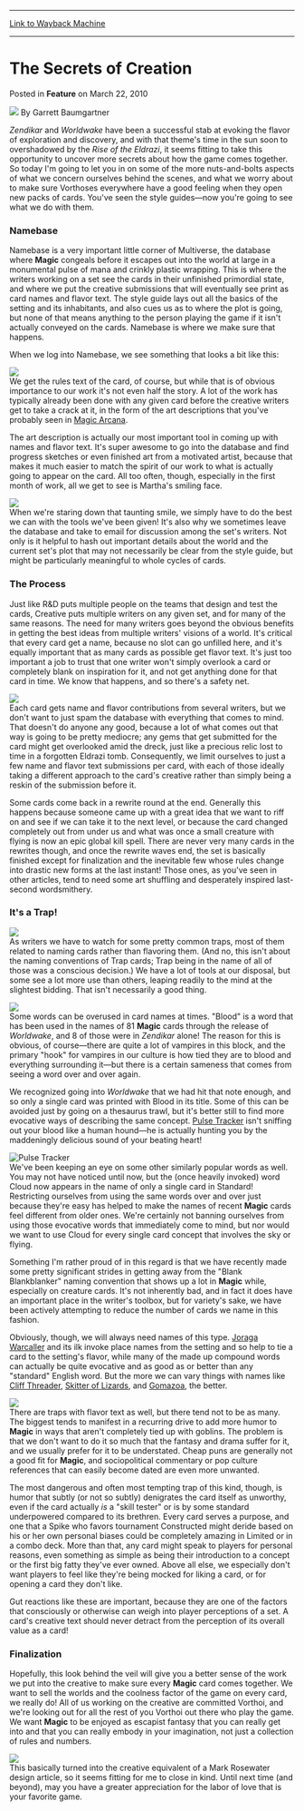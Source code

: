 
---
[Link to Wayback Machine](https://web.archive.org/web/20170321114925/http://magic.wizards.com/en/articles/archive/feature/secrets-creation-2010-03-22)

[_metadata_:author]:- "Garrett Baumgartner"
[_metadata_:description]:- "Zendikar and Worldwake have been a successful stab at evoking the flavor of exploration and discovery, and with that theme's time in the sun soon to overshadowed by the Rise of the Eldrazi, it seems fitting to take this opportunity to uncover more secrets about how the game comes together. So today I'm going to let you in on some of the more nuts-and-bolts aspects of what we concern ourselves behind the scenes, and what we worry about to make sure Vorthoses everywhere have a good feeling when they open new packs of cards."
[_metadata_:generator]:- "Drupal 7 (http://drupal.org)"
[_metadata_:publish_date]:- "2010-03-22"
[_metadata_:title]:- "The Secrets of Creation"
[_metadata_:wayback_capture_timestamp]:- "2017-03-21 11:49:25+00:00"
[_metadata_:wayback_raw_url]:- "https://web.archive.org/web/20170321114925id_/http://magic.wizards.com/en/articles/archive/feature/secrets-creation-2010-03-22"
[_metadata_:wayback_url]:- "http://magic.wizards.com/en/articles/archive/feature/secrets-creation-2010-03-22"
---


The Secrets of Creation
=======================



 Posted in **Feature**
 on March 22, 2010 






![](https://media.magic.wizards.com/styles/auth_small/public/generic-avatar-150_316.png)
By Garrett Baumgartner











*Zendikar* and *Worldwake* have been a successful stab at evoking the flavor of exploration and discovery, and with that theme's time in the sun soon to overshadowed by the *Rise of the Eldrazi*, it seems fitting to take this opportunity to uncover more secrets about how the game comes together. So today I'm going to let you in on some of the more nuts-and-bolts aspects of what we concern ourselves behind the scenes, and what we worry about to make sure Vorthoses everywhere have a good feeling when they open new packs of cards. You've seen the style guides—now you're going to see what we do with them.

### Namebase

Namebase is a very important little corner of Multiverse, the database where **Magic** congeals before it escapes out into the world at large in a monumental pulse of mana and crinkly plastic wrapping. This is where the writers working on a set see the cards in their unfinished primordial state, and where we put the creative submissions that will eventually see print as card names and flavor text. The style guide lays out all the basics of the setting and its inhabitants, and also cues us as to where the plot is going, but none of that means anything to the person playing the game if it isn't actually conveyed on the cards. Namebase is where we make sure that happens.

When we log into Namebase, we see something that looks a bit like this:

![](https://media.magic.wizards.com/image_legacy_migration/mtg/images/daily/features/feature83_mockUp.jpg)  
We get the rules text of the card, of course, but while that is of obvious importance to our work it's not even half the story. A lot of the work has typically already been done with any given card before the creative writers get to take a crack at it, in the form of the art descriptions that you've probably seen in [Magic Arcana](/en/articles/archive/sketches-harabaz-druid-2010-03-03).

The art description is actually our most important tool in coming up with names and flavor text. It's super awesome to go into the database and find progress sketches or even finished art from a motivated artist, because that makes it much easier to match the spirit of our work to what is actually going to appear on the card. All too often, though, especially in the first month of work, all we get to see is Martha's smiling face.

![](https://media.magic.wizards.com/image_legacy_migration/mtg/images/daily/features/feature83_martha.jpg)  
When we're staring down that taunting smile, we simply have to do the best we can with the tools we've been given! It's also why we sometimes leave the database and take to email for discussion among the set's writers. Not only is it helpful to hash out important details about the world and the current set's plot that may not necessarily be clear from the style guide, but might be particularly meaningful to whole cycles of cards.

### The Process

Just like R&D puts multiple people on the teams that design and test the cards, Creative puts multiple writers on any given set, and for many of the same reasons. The need for many writers goes beyond the obvious benefits in getting the best ideas from multiple writers' visions of a world. It's critical that every card get a name, because no slot can go unfilled here, and it's equally important that as many cards as possible get flavor text. It's just too important a job to trust that one writer won't simply overlook a card or completely blank on inspiration for it, and not get anything done for that card in time. We know that happens, and so there's a safety net. 

![](https://media.magic.wizards.com/image_legacy_migration/mtg/images/daily/features/feature83_hiveMindFlavor.jpg)  
Each card gets name and flavor contributions from several writers, but we don't want to just spam the database with everything that comes to mind. That doesn't do anyone any good, because a lot of what comes out that way is going to be pretty mediocre; any gems that get submitted for the card might get overlooked amid the dreck, just like a precious relic lost to time in a forgotten Eldrazi tomb. Consequently, we limit ourselves to just a few name and flavor text submissions per card, with each of those ideally taking a different approach to the card's creative rather than simply being a reskin of the submission before it.

Some cards come back in a rewrite round at the end. Generally this happens because someone came up with a great idea that we want to riff on and see if we can take it to the next level, or because the card changed completely out from under us and what was once a small creature with flying is now an epic global kill spell. There are never very many cards in the rewrites though, and once the rewrite waves end, the set is basically finished except for finalization and the inevitable few whose rules change into drastic new forms at the last instant! Those ones, as you've seen in other articles, tend to need some art shuffling and desperately inspired last-second wordsmithery. 

### It's a Trap!

[![](https://media.magic.wizards.com/image_legacy_migration/mtg/images/daily/features/feature83_balothCage.jpg)](http://sale.images.woot.com/It_s_A_Trap!a9lStandard.png)  
As writers we have to watch for some pretty common traps, most of them related to naming cards rather than flavoring them. (And no, this isn't about the naming conventions of Trap cards; Trap being in the name of all of those was a conscious decision.) We have a lot of tools at our disposal, but some see a lot more use than others, leaping readily to the mind at the slightest bidding. That isn't necessarily a good thing.

![](https://media.magic.wizards.com/image_legacy_migration/mtg/images/daily/features/feature83_bloodTops.jpg)  
Some words can be overused in card names at times. "Blood" is a word that has been used in the names of 81 **Magic** cards through the release of *Worldwake*, and 8 of those were in *Zendikar* alone! The reason for this is obvious, of course—there are quite a lot of vampires in this block, and the primary "hook" for vampires in our culture is how tied they are to blood and everything surrounding it—but there is a certain sameness that comes from seeing a word over and over again.

We recognized going into *Worldwake* that we had hit that note enough, and so only a single card was printed with Blood in its title. Some of this can be avoided just by going on a thesaurus trawl, but it's better still to find more evocative ways of describing the same concept. [Pulse Tracker](http://gatherer.wizards.com/Pages/Card/Details.aspx?name=Pulse+Tracker) isn't sniffing out your blood like a human hound—he is actually hunting you by the maddeningly delicious sound of your beating heart!

![Pulse Tracker](http://gatherer.wizards.com/Handlers/Image.ashx?type=card&name=Pulse+Tracker)  
We've been keeping an eye on some other similarly popular words as well. You may not have noticed until now, but the (once heavily invoked) word Cloud now appears in the name of only a single card in Standard! Restricting ourselves from using the same words over and over just because they're easy has helped to make the names of recent **Magic** cards feel different from older ones. We're certainly not banning ourselves from using those evocative words that immediately come to mind, but nor would we want to use Cloud for every single card concept that involves the sky or flying.

Something I'm rather proud of in this regard is that we have recently made some pretty significant strides in getting away from the "Blank Blankblanker" naming convention that shows up a lot in **Magic** while, especially on creature cards. It's not inherently bad, and in fact it does have an important place in the writer's toolbox, but for variety's sake, we have been actively attempting to reduce the number of cards we name in this fashion. 

Obviously, though, we will always need names of this type. [Joraga Warcaller](http://gatherer.wizards.com/Pages/Card/Details.aspx?name=Joraga+Warcaller) and its ilk invoke place names from the setting and so help to tie a card to the setting's flavor, while many of the made up compound words can actually be quite evocative and as good as or better than any "standard" English word. But the more we can vary things with names like [Cliff Threader](http://gatherer.wizards.com/Pages/Card/Details.aspx?name=Cliff+Threader), [Skitter of Lizards](http://gatherer.wizards.com/Pages/Card/Details.aspx?name=Skitter+of+Lizards), and [Gomazoa](http://gatherer.wizards.com/Pages/Card/Details.aspx?name=Gomazoa), the better.

![](https://media.magic.wizards.com/image_legacy_migration/mtg/images/daily/features/feature83_greenREd.jpg)  
There are traps with flavor text as well, but there tend not to be as many. The biggest tends to manifest in a recurring drive to add more humor to **Magic** in ways that aren't completely tied up with goblins. The problem is that we don't want to do it so much that the fantasy and drama suffer for it, and we usually prefer for it to be understated. Cheap puns are generally not a good fit for **Magic**, and sociopolitical commentary or pop culture references that can easily become dated are even more unwanted.

The most dangerous and often most tempting trap of this kind, though, is humor that subtly (or not so subtly) denigrates the card itself as unworthy, even if the card actually *is* a "skill tester" or is by some standard underpowered compared to its brethren. Every card serves a purpose, and one that a Spike who favors tournament Constructed might deride based on his or her own personal biases could be completely amazing in Limited or in a combo deck. More than that, any card might speak to players for personal reasons, even something as simple as being their introduction to a concept or the first big fatty they've ever owned. Above all else, we especially don't want players to feel like they're being mocked for liking a card, or for opening a card they don't like.

Gut reactions like these are important, because they are one of the factors that consciously or otherwise can weigh into player perceptions of a set. A card's creative text should never detract from the perception of its overall value as a card!

### Finalization

Hopefully, this look behind the veil will give you a better sense of the work we put into the creative to make sure every **Magic** card comes together. We want to sell the worlds and the coolness factor of the game on every card, we really do! All of us working on the creative are committed Vorthoi, and we're looking out for all the rest of you Vorthoi out there who play the game. We want **Magic** to be enjoyed as escapist fantasy that you can really get into and that you can really embody in your imagination, not just a collection of rules and numbers.

![](https://media.magic.wizards.com/image_legacy_migration/mtg/images/daily/features/feature83_mountain.jpg)  
This basically turned into the creative equivalent of a Mark Rosewater design article, so it seems fitting for me to close in kind. Until next time (and beyond), may you have a greater appreciation for the labor of love that is your favorite game.







